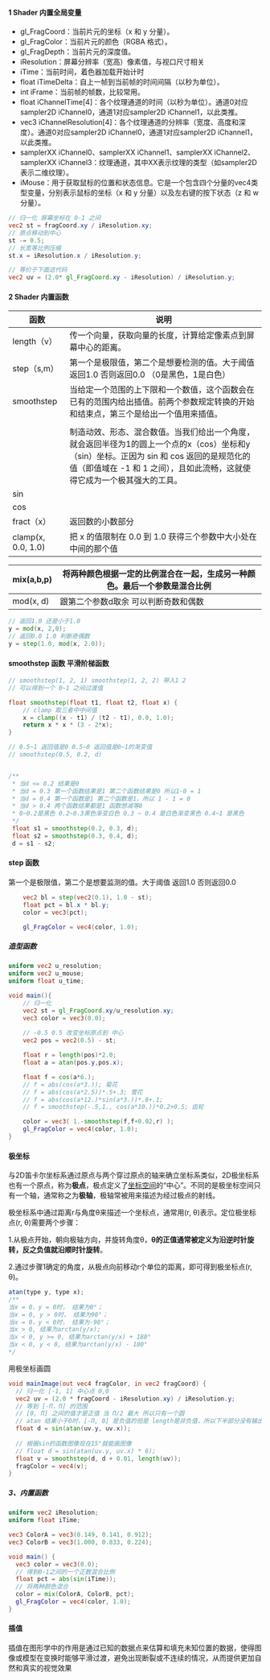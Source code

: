 #### 1 Shader 内置全局变量

* gl_FragCoord：当前片元的坐标（x 和 y 分量）。
* gl_FragColor：当前片元的颜色（RGBA 格式）。
* gl_FragDepth：当前片元的深度值。
* iResolution：屏幕分辨率（宽高）像素值，与视口尺寸相关
* iTime：当前时间，着色器加载开始计时
* float iTimeDelta：自上一帧到当前帧的时间间隔（以秒为单位）。
* int iFrame：当前帧的帧数，比较常用。
* float iChannelTime[4]：各个纹理通道的时间（以秒为单位）。通道0对应sampler2D iChannel0，通道1对应sampler2D iChannel1，以此类推。
* vec3 iChannelResolution[4]：各个纹理通道的分辨率（宽度、高度和深度）。通道0对应sampler2D iChannel0，通道1对应sampler2D iChannel1，以此类推。
* samplerXX iChannel0、samplerXX iChannel1、samplerXX iChannel2、samplerXX iChannel3：纹理通道，其中XX表示纹理的类型（如sampler2D表示二维纹理）。
* iMouse：用于获取鼠标的位置和状态信息。它是一个包含四个分量的vec4类型变量，分别表示鼠标的坐标（x 和 y 分量）以及左右键的按下状态（z 和 w 分量）。



```glsl
// 归一化 屏幕坐标在 0-1 之间
vec2 st = fragCoord.xy / iResolution.xy;
// 原点移动到中心 
st -= 0.5;
// 长宽等比例压缩
st.x = iResolution.x / iResolution.y;

// 等价于下面这代码
vec2 uv = (2.0* gl_FragCoord.xy - iResolution) / iResolution.y;
```







#### 2 Shader 内置函数



| 函数               | 说明                                                         |
| ------------------ | ------------------------------------------------------------ |
| length（v）        | 传一个向量，获取向量的长度，计算给定像素点到屏幕中心的距离。 |
| step（s,m）        | 第一个是极限值，第二个是想要检测的值。大于阈值 返回1.0 否则返回0.0 （0是黑色，1是白色） |
| smoothstep         | 当给定一个范围的上下限和一个数值，这个函数会在已有的范围内给出插值。前两个参数规定转换的开始和结束点，第三个是给出一个值用来插值。 |
|                    |                                                              |
|                    | 制造动效、形态、混合数值。当我们给出一个角度，就会返回半径为1的圆上一个点的x（cos）坐标和y（sin）坐标。正因为 sin 和 cos 返回的是规范化的值（即值域在 -1 和 1 之间），且如此流畅，这就使得它成为一个极其强大的工具。 |
| sin                |                                                              |
| cos                |                                                              |
| fract（x）         | 返回数的小数部分                                             |
| clamp(x, 0.0, 1.0) | 把 x 的值限制在 0.0 到 1.0 获得三个参数中大小处在中间的那个值 |



| mix(a,b,p) | 将两种颜色根据一定的比例混合在一起，生成另一种颜色。最后一个参数是混合比例 |
| ---------- | ------------------------------------------------------------ |
| mod(x, d) | 跟第二个参数d取余 可以判断奇数和偶数 |

```glsl
// 返回1.0 还是小于1.0
y = mod(x, 2,0);
// 返回0.0 1.0 判断奇偶数
y = step(1.0, mod(x, 2.0));
```







#### smoothstep 函数 平滑阶梯函数

```glsl
// smoothstep(1, 2, 1) smoothstep(1, 2, 2) 带入1 2 
// 可以得到一个 0~1 之间过渡值

float smoothstep(float t1, float t2, float x) {
    // clamp 取三者中中间值
    x = clamp((x - t1) / (t2 - t1), 0.0, 1.0);
    return x * x * (3 - 2*x);
}

// 0.5~1 返回值是0 0.5~0 返回值是0~1的渐变值 
// smoothstep(0.5, 0.2, d)


/**
 * 当d <= 0.2 结果是0 
 * 当d = 0.3 第一个函数结果是1 第二个函数结果是0 所以1-0 = 1
 * 当d = 0.4 第一个函数是1 第二个函数是1，所以 1 - 1 = 0
 * 当d > 0.4 两个函数结果都是1 函数想减等0
 * 0~0.2是黑色 0.2~0.3黑色渐变白色 0.3 ~ 0.4 是白色渐变黑色 0.4~1 是黑色
 */
 float s1 = smoothstep(0.2, 0.3, d);
 float s2 = smoothstep(0.3, 0.4, d);
 d = s1 - s2;
```



#### step 函数

第一个是极限值，第二个是想要监测的值。大于阈值 返回1.0 否则返回0.0

```glsl
    vec2 bl = step(vec2(0.1), 1.0 - st);
    float pct = bl.x * bl.y;
    color = vec3(pct);

    gl_FragColor = vec4(color, 1.0);
```





##### 造型函数

```glsl
uniform vec2 u_resolution;
uniform vec2 u_mouse;
uniform float u_time;

void main(){
    // 归一化
    vec2 st = gl_FragCoord.xy/u_resolution.xy;
    vec3 color = vec3(0.0);
	
    // -0.5 0.5 改变坐标原点到 中心
    vec2 pos = vec2(0.5) - st;

    float r = length(pos)*2.0;
    float a = atan(pos.y,pos.x);

    float f = cos(a*6.);
    // f = abs(cos(a*3.)); 菊花
    // f = abs(cos(a*2.5))*.5+.3; 雪花
    // f = abs(cos(a*12.)*sin(a*3.))*.8+.1; 
    // f = smoothstep(-.5,1., cos(a*10.))*0.2+0.5; 齿轮

    color = vec3( 1.-smoothstep(f,f+0.02,r) );
    gl_FragColor = vec4(color, 1.0);
}
```

#### 极坐标

与2D笛卡尔坐标系通过原点与两个穿过原点的轴来确立坐标系类似，2D极坐标系也有一个原点，称为**极点**，极点定义了[坐标空间](https://zhida.zhihu.com/search?q=坐标空间&zhida_source=entity&is_preview=1)的“中心”。不同的是极坐标空间只有一个轴，通常称之为**极轴**，极轴常被用来描述为经过极点的射线。

极坐标系中通过距离r与角度θ来描述一个坐标点，通常用(r, θ)表示。定位极坐标点(r, θ)需要两个步骤：

1.从极点开始，朝向极轴方向，并旋转角度θ，**θ的正值通常被定义为沿逆时针旋转，反之负值就沿顺时针旋转**。

2.通过步骤1确定的角度，从极点向前移动r个单位的距离，即可得到极坐标点(r, θ)。



```js
atan(type y, type x);
/**
当x = 0，y = 0时， 结果为0°；
当x = 0, y > 0时， 结果为90°；
当x = 0，y < 0时， 结果为-90°；
当x > 0, 结果为arctan(y/x);
当x < 0, y >= 0, 结果为arctan(y/x) + 180°
当x < 0, y < 0, 结果为arctan(y/x) - 180°
*/
```



用极坐标画圆

```glsl
void mainImage(out vec4 fragColor, in vec2 fragCoord) {
  // 归一化 [-1, 1] 中心点 0,0
  vec2 uv = (2.0 * fragCoord - iResolution.xy) / iResolution.y;
  // 等到 [-Π，Π] 的范围
  // [0, Π] 之间的值才是正值 当 Π/2 最大 所以只有一个圆
  // atan 结果小于0时，[-Π, 0] 是负值的但是 length是非负值，所以下半部分没有输出
  float d = sin(atan(uv.y, uv.x));
  
  // 根据sin的函数图像现在15°就能画图像
  // float d = sin(atan(uv.y, uv.x) * 6); 
  float v = smoothstep(d, d + 0.01, length(uv));
  fragColor = vec4(v);
}
```





























##### 3、内置函数

```glsl
uniform vec2 iResolution;
uniform float iTime;

vec3 ColorA = vec3(0.149, 0.141, 0.912);
vec3 ColorB = vec3(1.000, 0.833, 0.224);

void main() {
  vec3 color = vec3(0.0);
  // 得到0-1之间的一个正数混合比例
  float pct = abs(sin(iTime));
  // 将两种颜色混合
  color = mix(ColorA, ColorB, pct);
  gl_FragColor = vec4(color, 1.0);
}
```











#### 插值

插值在图形学中的作用是通过已知的数据点来估算和填充未知位置的数据，使得图像或模型在变换时能够平滑过渡，避免出现断裂或不连续的情况，从而提供更加自然和真实的视觉效果‌





















